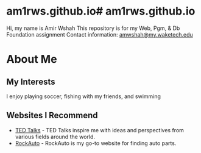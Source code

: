 # am1rws.github.io# am1rws.github.io
Hi, my name is Amir Wshah
This repository is for my Web, Pgm, & Db Foundation assignment
Contact information:
amwshah@my.waketech.edu
# About Me

## My Interests
I enjoy playing soccer, fishing with my friends, and swimming

## Websites I Recommend
- [TED Talks](https://www.ted.com) - TED Talks inspire me with ideas and perspectives from various fields around the world.
- [RockAuto](https://www.rockauto.com) - RockAuto is my go-to website for finding auto parts. 

